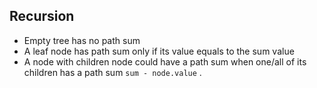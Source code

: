 ## Recursion 

 * Empty tree has no path sum
 * A leaf node has path sum only if its value equals to the sum value
 * A node with children node could have a path sum when one/all of its children has a path sum `sum - node.value` .
